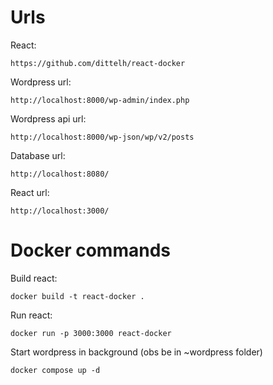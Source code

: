 # Urls

React:
```
https://github.com/dittelh/react-docker
```

Wordpress url:
```
http://localhost:8000/wp-admin/index.php
```

Wordpress api url:
```
http://localhost:8000/wp-json/wp/v2/posts
```

Database url:
```
http://localhost:8080/
```

React url:
```
http://localhost:3000/
```

# Docker commands

Build react:
```
docker build -t react-docker .
```

Run react:
```
docker run -p 3000:3000 react-docker
```

Start wordpress in background (obs be in ~wordpress folder)
```
docker compose up -d
```
